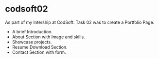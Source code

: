 # codsoft02

As part of my Intership at CodSoft. Task 02 was to create a Portfolio Page.

- A brief Introduction.
- About Section with Image and skills.
- Showcase projects.
- Resume Download Section.
- Contact Section with form.
